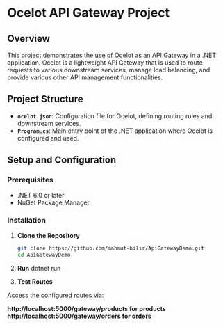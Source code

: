 # Ocelot API Gateway Project

## Overview

This project demonstrates the use of Ocelot as an API Gateway in a .NET application. Ocelot is a lightweight API Gateway that is used to route requests to various downstream services, manage load balancing, and provide various other API management functionalities.

## Project Structure

- **`ocelot.json`**: Configuration file for Ocelot, defining routing rules and downstream services.
- **`Program.cs`**: Main entry point of the .NET application where Ocelot is configured and used.

## Setup and Configuration

### Prerequisites

- .NET 6.0 or later
- NuGet Package Manager

### Installation

1. **Clone the Repository**

   ```bash
   git clone https://github.com/mahmut-bilir/ApiGatewayDemo.git
   cd ApiGatewayDemo
   
 2. **Run**
    dotnet run
    
4. **Test Routes**

Access the configured routes via:

**http://localhost:5000/gateway/products for products**
**http://localhost:5000/gateway/orders for orders**
